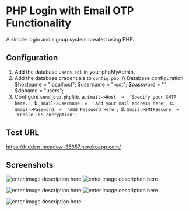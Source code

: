 # PHP Login with Email OTP Functionality 
A simple login and signup system created using PHP.

## Configuration
1. Add the database `users.sql` in your phpMyAdmin.
2. Add the database credentials to `config.php`.
// Database configuration
$hostname = "localhost";
$username = "root";
$password = "";
$dbname = "users";
3. Configure `send_otp.php`file.
 a.  `$mail->Host  =  'Specify your SMTP here.';`
 b. `$mail->Username  =  'Add your mail address here';`
 c. `$mail->Password  =  'Add Password Here';`
 d. `$mail->SMTPSecure  =  'Enable TLS encryption';`
 ## Test URL
 https://hidden-meadow-35657.herokuapp.com/
 ## Screenshots
 ![enter image description here](https://nimbus-screenshots.s3.amazonaws.com/s/b86030c9e124adc69ded904cc3e0e3d7.png)
 ![enter image description here](https://nimbus-screenshots.s3.amazonaws.com/s/d54d31d8d389fa0678df0779cbfb1ff4.png)
 
![enter image description here](https://nimbus-screenshots.s3.amazonaws.com/s/de3ee702843c3e503758c706af4a976e.png)
![enter image description here](https://nimbus-screenshots.s3.amazonaws.com/s/80e76a64a4a3c4d74c1b851d3ff954a3.png)

![enter image description here](https://nimbus-screenshots.s3.amazonaws.com/s/21f4710ab2436d9e44026e50cf6228c2.png)
